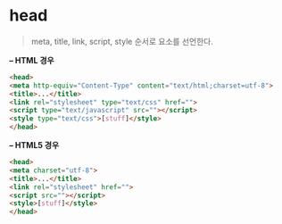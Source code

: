 # head
> meta, title, link, script, style 순서로 요소를 선언한다.

**– HTML 경우**
``` html
<head>
<meta http-equiv="Content-Type" content="text/html;charset=utf-8">
<title>...</title>
<link rel="stylesheet" type="text/css" href="">
<script type="text/javascript" src=""></script>
<style type="text/css">[stuff]</style>
</head>
```
**– HTML5 경우**
``` html
<head>
<meta charset="utf-8">
<title>...</title>
<link rel="stylesheet" href="">
<script src=""></script>
<style>[stuff]</style>
</head>
```